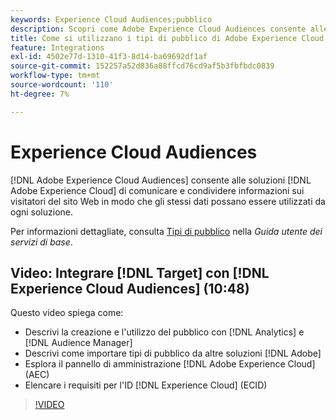 ```yaml
---
keywords: Experience Cloud Audiences;pubblico
description: Scopri come Adobe Experience Cloud Audiences consente alle soluzioni Experience Cloud di comunicare e condividere informazioni sui visitatori del sito web con altre soluzioni Adobe.
title: Come si utilizzano i tipi di pubblico di Adobe Experience Cloud in Target?
feature: Integrations
exl-id: 4502e77d-1310-41f3-8d14-ba69692df1af
source-git-commit: 152257a52d836a88ffcd76cd9af5b3fbfbdc0839
workflow-type: tm+mt
source-wordcount: '110'
ht-degree: 7%

---
```


# Experience Cloud Audiences

[!DNL Adobe Experience Cloud Audiences] consente alle soluzioni [!DNL Adobe Experience Cloud] di comunicare e condividere informazioni sui visitatori del sito Web in modo che gli stessi dati possano essere utilizzati da ogni soluzione.

Per informazioni dettagliate, consulta [Tipi di pubblico](https://experienceleague.adobe.com/docs/core-services/interface/audiences/audience-library.html?lang=it) nella *Guida utente dei servizi di base*.

## Video: Integrare [!DNL Target] con [!DNL Experience Cloud Audiences] (10:48)

Questo video spiega come:

* Descrivi la creazione e l&#39;utilizzo del pubblico con [!DNL Analytics] e [!DNL Audience Manager]
* Descrivi come importare tipi di pubblico da altre soluzioni [!DNL Adobe]
* Esplora il pannello di amministrazione [!DNL Adobe Experience Cloud] (AEC)
* Elencare i requisiti per l&#39;ID [!DNL Experience Cloud] (ECID)

>[!VIDEO](https://video.tv.adobe.com/v/35152)
